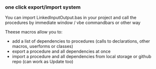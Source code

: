 ### one click export/import system

You can import LinkedInputOutput.bas in your project
and call the procedures by immediate window / vbe commandbars or other way

Theese macros allow you to:

- add a list of dependencies to procedures (calls to declarations, other macros, userforms or classes)
- export a procedure and all dependencies at once
- import a procedure and all dependencies from local storage or github repo (can work as Update too)

